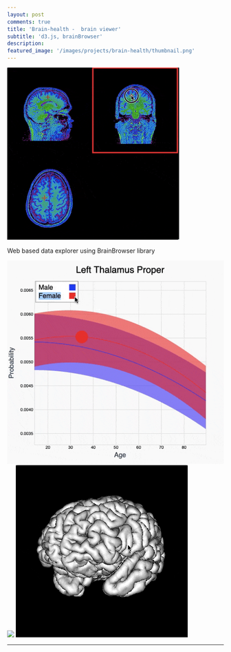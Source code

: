 ```yaml
---
layout: post
comments: true
title: 'Brain-health -  brain viewer'
subtitle: 'd3.js, brainBrowser'
description: 
featured_image: '/images/projects/brain-health/thumbnail.png'
---
```




![](/images/projects/brain-health/preview.gif)


Web based data explorer using BrainBrowser library


<div class="gallery" data-columns="3">
	<img src="/images/projects/brain-health/1.gif">
  <img src="/images/projects/brain-health/2.gif">
  <img src="/images/projects/brain-health/3.gif">
</div>

---





